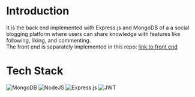 # Introduction
It is the back end implemented with Express.js and MongoDB of a a social blogging platform where users can share knowledge with features like following, liking, and commenting.  
The front end is separately implemented in this repo: [link to front end](https://github.com/qzyan/young-bee/)  
# Tech Stack  
![MongoDB](https://img.shields.io/badge/MongoDB-%234ea94b.svg?style=for-the-badge&logo=mongodb&logoColor=white)
![NodeJS](https://img.shields.io/badge/node.js-6DA55F?style=for-the-badge&logo=node.js&logoColor=white)
![Express.js](https://img.shields.io/badge/express.js-%23404d59.svg?style=for-the-badge&logo=express&logoColor=%2361DAFB)
![JWT](https://img.shields.io/badge/JWT-black?style=for-the-badge&logo=JSON%20web%20tokens)

